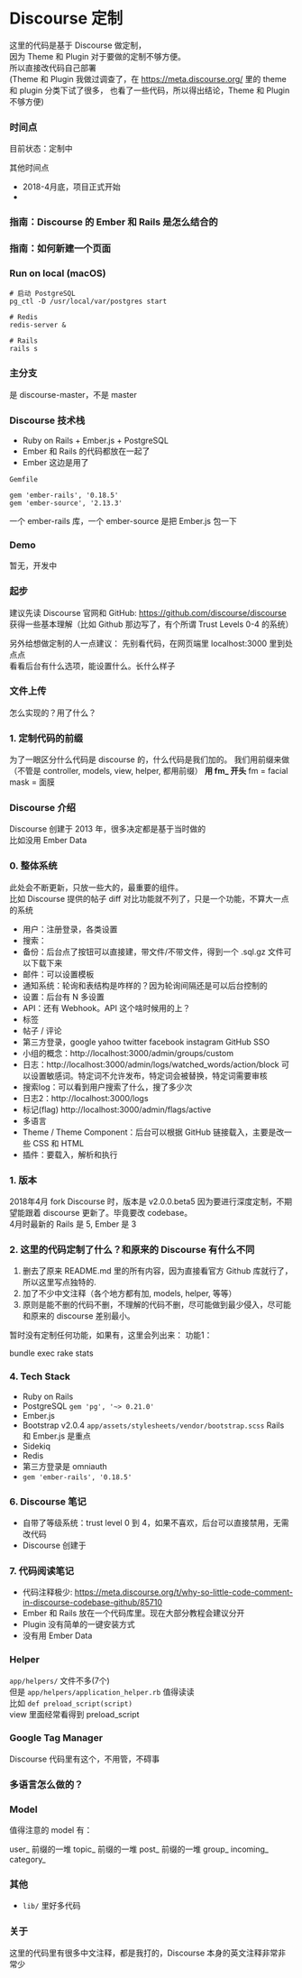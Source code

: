 # Discourse 定制
这里的代码是基于 Discourse 做定制，    
因为 Theme 和 Plugin 对于要做的定制不够方便。    
所以直接改代码自己部署      
(Theme 和 Plugin 我做过调查了，在 https://meta.discourse.org/ 里的 theme 和 plugin 分类下试了很多，
也看了一些代码，所以得出结论，Theme 和 Plugin 不够方便)


### 时间点
目前状态：定制中     

其他时间点     
* 2018-4月底，项目正式开始
* 

### 指南：Discourse 的 Ember 和 Rails 是怎么结合的

### 指南：如何新建一个页面


### Run on local (macOS)
```
# 启动 PostgreSQL
pg_ctl -D /usr/local/var/postgres start 

# Redis
redis-server &

# Rails
rails s
```

### 主分支
是 discourse-master，不是 master

### Discourse 技术栈
* Ruby on Rails + Ember.js + PostgreSQL 
* Ember 和 Rails 的代码都放在一起了
* Ember 这边是用了   

`Gemfile`
```
gem 'ember-rails', '0.18.5'
gem 'ember-source', '2.13.3'
```
一个 ember-rails 库，一个 ember-source 是把 Ember.js 包一下

### Demo
暂无，开发中

### 起步
建议先读 Discourse 官网和 GitHub:  https://github.com/discourse/discourse     
获得一些基本理解（比如 Github 那边写了，有个所谓 Trust Levels 0-4 的系统）       

另外给想做定制的人一点建议：
先别看代码，在网页端里 localhost:3000 里到处点点    
看看后台有什么选项，能设置什么。长什么样子   


### 文件上传
怎么实现的？用了什么？


### 1. 定制代码的前缀
为了一眼区分什么代码是 discourse 的，什么代码是我们加的。
我们用前缀来做（不管是 controller, models, view, helper, 都用前缀）
**用 fm_ 开头**
fm = facial mask = 面膜   

### Discourse 介绍
Discourse 创建于 2013 年，很多决定都是基于当时做的  
比如没用 Ember Data    

### 0. 整体系统
此处会不断更新，只放一些大的，最重要的组件。    
比如 Discourse 提供的帖子 diff 对比功能就不列了，只是一个功能，不算大一点的系统     
* 用户：注册登录，各类设置
* 搜索：
* 备份：后台点了按钮可以直接建，带文件/不带文件，得到一个 .sql.gz 文件可以下载下来
* 邮件：可以设置模板
* 通知系统：轮询和表结构是咋样的？因为轮询间隔还是可以后台控制的
* 设置：后台有 N 多设置
* API：还有 Webhook。API 这个啥时候用的上？
* 标签
* 帖子 / 评论
* 第三方登录，google yahoo twitter facebook instagram GitHub SSO
* 小组的概念：http://localhost:3000/admin/groups/custom
* 日志：http://localhost:3000/admin/logs/watched_words/action/block 
     可以设置敏感词。特定词不允许发布，特定词会被替换，特定词需要审核
* 搜索log：可以看到用户搜索了什么，搜了多少次	
* 日志2：http://localhost:3000/logs
* 标记(flag) http://localhost:3000/admin/flags/active
* 多语言
* Theme / Theme Component：后台可以根据 GitHub 链接载入，主要是改一些 CSS 和 HTML
* 插件：要载入，解析和执行


### 1. 版本
2018年4月 fork Discourse 时，版本是 v2.0.0.beta5
因为要进行深度定制，不期望能跟着 discourse 更新了。毕竟要改 codebase。  
4月时最新的 Rails 是 5, Ember 是 3
  

### 2. 这里的代码定制了什么？和原来的 Discourse 有什么不同
1. 删去了原来 README.md 里的所有内容，因为直接看官方 Github 库就行了，所以这里写点独特的.  
1. 加了不少中文注释（各个地方都有加, models, helper, 等等）  
3. 原则是能不删的代码不删，不理解的代码不删，尽可能做到最少侵入，尽可能和原来的 discourse 差别最小。

暂时没有定制任何功能，如果有，这里会列出来：
功能1：


bundle exec rake stats

### 4. Tech Stack
* Ruby on Rails
* PostgreSQL `gem 'pg', '~> 0.21.0'`
* Ember.js
* Bootstrap v2.0.4 `app/assets/stylesheets/vendor/bootstrap.scss`
Rails 和 Ember.js 是重点   
* Sidekiq
* Redis
* 第三方登录是 omniauth
* `gem 'ember-rails', '0.18.5'`

### 6. Discourse 笔记
* 自带了等级系统：trust level 0 到 4，如果不喜欢，后台可以直接禁用，无需改代码
* Discourse 创建于


### 7. 代码阅读笔记
* 代码注释极少: https://meta.discourse.org/t/why-so-little-code-comment-in-discourse-codebase-github/85710
* Ember 和 Rails 放在一个代码库里。现在大部分教程会建议分开
* Plugin 没有简单的一键安装方式
* 没有用 Ember Data

### Helper
`app/helpers/` 文件不多(7个)    
但是 `app/helpers/application_helper.rb` 值得读读      
比如 `def preload_script(script)`      
view 里面经常看得到 preload_script     

### Google Tag Manager
Discourse 代码里有这个，不用管，不碍事

### 多语言怎么做的？

### Model
值得注意的 model 有：   

user_ 前缀的一堆
topic_ 前缀的一堆
post_ 前缀的一堆
group_
incoming_
category_

### 其他
* `lib/` 里好多代码

### 关于
这里的代码里有很多中文注释，都是我打的，Discourse 本身的英文注释非常非常少   

